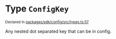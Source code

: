 # Type `ConfigKey`
<sub>Declared in [packages/sdk/config/src/types.ts:57](https://github.com/dxos/protocols/blob/main/packages/sdk/config/src/types.ts#L57)</sub>


Any nested dot separated key that can be in config.